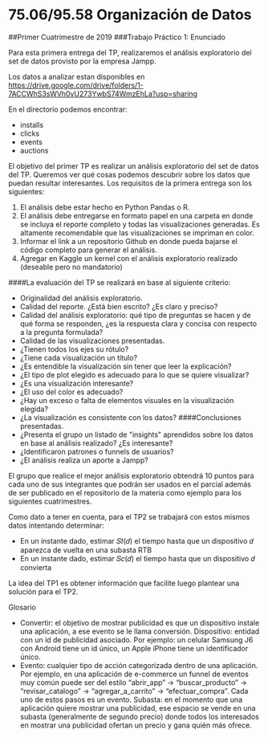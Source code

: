 # 75.06/95.58 Organización de Datos
##Primer Cuatrimestre de 2019
###Trabajo Práctico 1: Enunciado


Para esta primera entrega del TP, realizaremos el análisis exploratorio del set de datos provisto por la empresa Jampp. 

Los datos a analizar estan disponibles en https://drive.google.com/drive/folders/1-7ACCWhS3sWVh0vU273YwbS74WmzEhLa?usp=sharing

En el directorio podemos encontrar:
* installs
* clicks 
* events 
* auctions
 
El objetivo del primer TP es realizar un análisis exploratorio del set de datos del TP. Queremos ver qué cosas podemos descubrir sobre los datos que puedan resultar interesantes. Los requisitos de la primera entrega son los siguientes:

1. El análisis debe estar hecho en Python Pandas o R.
2. El análisis debe entregarse en formato papel en una carpeta en donde se incluya el reporte completo y todas las visualizaciones generadas. Es altamente recomendable que las visualizaciones se impriman en color.
3. Informar el link a un repositorio Github en donde pueda bajarse el código completo para generar el análisis.
4. Agregar en Kaggle un kernel con el análisis exploratorio realizado (deseable pero no mandatorio)

####La evaluación del TP se realizará en base al siguiente criterio:

- Originalidad del análisis exploratorio. 
- Calidad del reporte. ¿Está bien escrito? ¿Es claro y preciso? 
- Calidad del análisis exploratorio: qué tipo de preguntas se hacen y de qué forma se responden, ¿es la respuesta clara y concisa con respecto a la pregunta formulada? 
- Calidad de las visualizaciones presentadas.
- ¿Tienen todos los ejes su rótulo?
- ¿Tiene cada visualización un título?
- ¿Es entendible la visualización sin tener que leer la explicación?
- ¿El tipo de plot elegido es adecuado para lo que se quiere visualizar?
- ¿Es una visualización interesante?
- ¿El uso del color es adecuado?
- ¿Hay un exceso o falta de elementos visuales en la visualización elegida?
- ¿La visualización es consistente con los datos?
####Conclusiones presentadas.
- ¿Presenta el grupo un listado de "insights" aprendidos sobre los datos en base al análisis realizado? ¿Es interesante?
- ¿Identificaron patrones o funnels de usuarios? 
- ¿El análisis realiza un aporte a Jampp?

El grupo que realice el mejor análisis exploratorio obtendrá 10 puntos para cada uno de sus integrantes que podrán ser usados en el parcial además de ser publicado en el repositorio de la materia como ejemplo para los siguientes cuatrimestres.

Como dato a tener en cuenta, para el TP2 se trabajará con estos mismos datos intentando determinar:
- En un instante dado, estimar 𝑆𝑡(𝑑) el tiempo hasta que un dispositivo 𝑑 aparezca de vuelta en una subasta RTB
- En un instante dado, estimar 𝑆𝑐(𝑑) el tiempo hasta que un dispositivo 𝑑 convierta

La idea del TP1 es obtener información que facilite luego plantear una solución para el TP2.

Glosario

- Convertir: el objetivo de mostrar publicidad es que un dispositivo instale una aplicación, a ese evento se le llama conversión.
Dispositivo: entidad con un id de publicidad asociado. Por ejemplo: un celular Samsung J6 con Android tiene un id único, un Apple iPhone tiene un identificador único. 
- Evento: cualquier tipo de acción categorizada dentro de una aplicación. Por ejemplo, en una aplicación de e-commerce un funnel de eventos muy común puede ser del estilo “abrir_app” → “buscar_producto” → “revisar_catalogo” → “agregar_a_carrito” → “efectuar_compra”. Cada uno de estos pasos es un evento.
Subasta: en el momento que una aplicación quiere mostrar una publicidad, ese espacio se vende en una subasta (generalmente de segundo precio) donde todos los interesados en mostrar una publicidad ofertan un precio y gana quién más ofrece.

